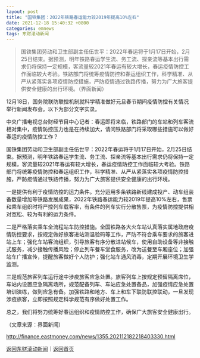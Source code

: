 ```yaml
---
layout: post
title: "国铁集团：2022年铁路春运能力较2019年提高10%左右"
date: 2021-12-18 15:40:32 +0800
categories: emnews
tags: 东财滚动新闻
---
```

> 国铁集团劳动和卫生部副主任伍世平：2022年春运将于1月17日开始，2月25日结束。据预测，明年铁路春运学生流、务工流、探亲流等基本出行需求仍将保持一定规模，客流量较2021年春运有较大增长，春运疫情防控工作面临较大考验。铁路部门将统筹疫情防控和春运组织工作，科学精准、从严从紧落实各项疫情防控措施，严防疫情通过铁路传播，努力为广大旅客提供安全健康的出行环境。（界面新闻）

<p>12月18日，国务院联防联控机制就科学精准做好元旦春节期间疫情防控有关情况举行新闻发布会。以下为部分文字实录。</p>
 <p>中央广播电视总台财经节目中心记者：春运即将来临，铁路部门的车站和列车客流相对集中，疫情防控压力也是在持续加大，请问铁路部门将采取哪些措施可以做好春运的疫情防控工作？</p>
 <p>国铁集团劳动和卫生部副主任伍世平：2022年春运将于1月17日开始，2月25日结束。据预测，明年铁路春运学生流、务工流、探亲流等基本出行需求仍将保持一定规模，客流量较2021年春运有较大增长，春运疫情防控工作面临较大考验。铁路部门将统筹疫情防控和春运组织工作，科学精准、从严从紧落实各项疫情防控措施，严防疫情通过铁路传播，努力为广大旅客提供安全健康的出行环境。</p>
 <p>一是提供有利于疫情防控的运力条件。充分运用多条铁路新线建成投产、动车组装备数量增加等铁路发展成果，2022年铁路春运能力较2019年提高10%左右，售票和乘车组织时将严控列车载客率，有条件的列车实行分散售票，为疫情防控提供相对宽松、较为有利的运力条件。</p>
 <p>二是严格落实乘车全流程站车防控措施。全国铁路各大火车站认真落实属地政府疫情防控要求，按规定做好旅客进站测温验码等工作，严防不符合乘车要求的旅客进站上车；强化车站客流组织，引导旅客有序分散进站候车，使用自助设备等非接触式服务，减少接触传播风险；停止列车餐车堂食服务，改为送餐至车厢座位；加强站车广播宣传，提醒旅客做好个人防护；强化站车通风消毒，定期开展环境卫生学监测。</p>
 <p>三是规范旅客列车运行途中涉疫旅客应急处置。旅客列车上按规定预留隔离席位，车站内设置应急隔离场所，规范配备列车、车站应急处置备品，加强疫情应急处置培训演练，做到应急有备。加强铁路和地方、车上和车下联防联控联动，一旦发现涉疫旅客，立即按照规定科学规范有序做好处置工作。</p>
 <p>总之，我们将努力统筹好春运组织和疫情防控工作，确保广大旅客安全健康出行。</p><p class="em_media">（文章来源：界面新闻）</p>

<http://finance.eastmoney.com/news/1355,202112182218403330.html>

[返回东财滚动新闻](//finews.withounder.com/emnews/)｜[返回首页](//finews.withounder.com/)